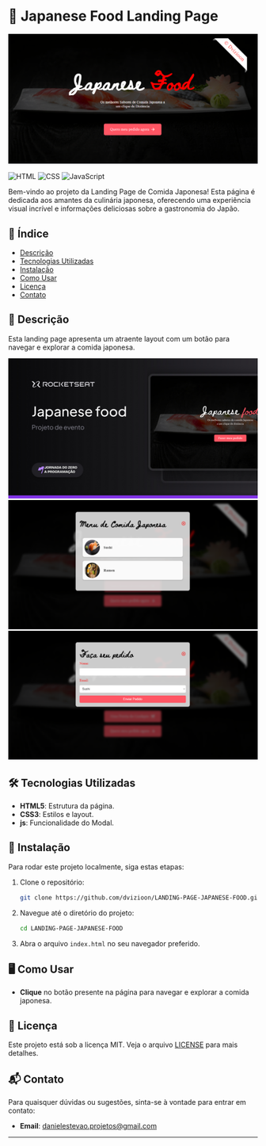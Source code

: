 # 🍣 Japanese Food Landing Page

<img src="./assets/screenshots/01.png" alt />

![HTML](https://img.shields.io/badge/HTML-5-orange?style=flat-square&logo=html5)
![CSS](https://img.shields.io/badge/CSS-3-blue?style=flat-square&logo=css3)
![JavaScript](https://img.shields.io/badge/JavaScript-ES6-yellow?style=flat-square&logo=javascript)

Bem-vindo ao projeto da Landing Page de Comida Japonesa! Esta página é dedicada aos amantes da culinária japonesa, oferecendo uma experiência visual incrível e informações deliciosas sobre a gastronomia do Japão.

## 🌸 Índice

- [Descrição](#descrição)
- [Tecnologias Utilizadas](#tecnologias-utilizadas)
- [Instalação](#instalação)
- [Como Usar](#como-usar)
- [Licença](#licença)
- [Contato](#contato)

## 📖 Descrição

Esta landing page apresenta um atraente layout com um botão para navegar e explorar a comida japonesa.

<img src="./assets/screenshots/05.jpg" />
<img src="./assets/screenshots/02.png" />
<img src="./assets/screenshots/03.png" />

## 🛠️ Tecnologias Utilizadas

- **HTML5**: Estrutura da página.
- **CSS3**: Estilos e layout.
- **js**: Funcionalidade do Modal.

## 🚀 Instalação

Para rodar este projeto localmente, siga estas etapas:

1. Clone o repositório:
    ```bash
    git clone https://github.com/dvizioon/LANDING-PAGE-JAPANESE-FOOD.git
    ```

2. Navegue até o diretório do projeto:
    ```bash
    cd LANDING-PAGE-JAPANESE-FOOD
    ```

3. Abra o arquivo `index.html` no seu navegador preferido.

## 🖥️ Como Usar

- **Clique** no botão presente na página para navegar e explorar a comida japonesa.

## 📄 Licença

Este projeto está sob a licença MIT. Veja o arquivo [LICENSE](LICENSE) para mais detalhes.

## 📬 Contato

Para quaisquer dúvidas ou sugestões, sinta-se à vontade para entrar em contato:

- **Email**: danielestevao.projetos@gmail.com

---

